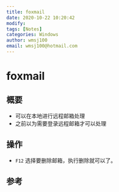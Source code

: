 ```yaml
---
title: foxmail
date: 2020-10-22 10:20:42
modify: 
tags: [Notes]
categories: Windows
author: wmsj100
email: wmsj100@hotmail.com
---
```


# foxmail

## 概要

- 可以在本地进行远程邮箱处理
- 之前以为需要登录远程邮箱才可以处理

## 操作

- `F12` 选择要删除邮箱，执行删除就可以了。

## 参考

